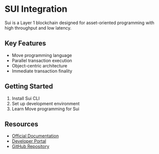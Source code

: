# SUI Integration

Sui is a Layer 1 blockchain designed for asset-oriented programming with high throughput and low latency.

## Key Features
- Move programming language
- Parallel transaction execution
- Object-centric architecture
- Immediate transaction finality

## Getting Started
1. Install Sui CLI
2. Set up development environment
3. Learn Move programming for Sui

## Resources
- [Official Documentation](https://docs.sui.io/)
- [Developer Portal](https://sui.io/developers)
- [GitHub Repository](https://github.com/MystenLabs/sui)